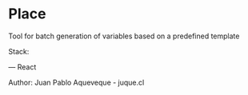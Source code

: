 # Place

Tool for batch generation of variables based on a predefined template

Stack:

— React

Author: Juan Pablo Aqueveque - juque.cl
